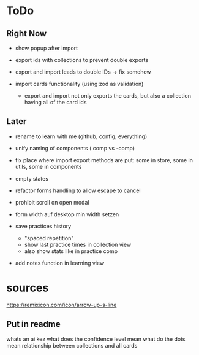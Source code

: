 # ToDo

## Right Now

- show popup after import

- export ids with collections to prevent double exports

- export and import leads to double IDs -> fix somehow
- import cards functionality (using zod as validation)
  - export and import not only exports the cards, but also a collection having all of the card ids

## Later

- rename to learn with me (github, config, everything)
- unify naming of components (.comp vs -comp)
- fix place where import export methods are put: some in store, some in utils, some in components
- empty states

- refactor forms handling to allow escape to cancel
- prohibit scroll on open modal
- form width auf desktop min width setzen

- save practices history
  - "spaced repetition"
  - show last practice times in collection view
  - also show stats like in practice comp

- add notes function in learning view

# sources

https://remixicon.com/icon/arrow-up-s-line

## Put in readme

whats an ai kez
what does the confidence level mean
what do the dots mean
relationship between collections and all cards
